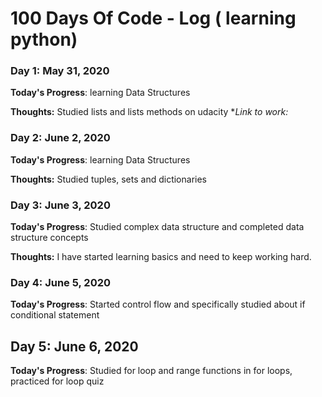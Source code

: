 # 100 Days Of Code - Log ( learning python)

### Day 1: May 31, 2020

**Today's Progress**: learning Data Structures

**Thoughts:** Studied lists and lists methods on udacity
**Link to work:*

### Day 2: June 2, 2020

**Today's Progress**: learning Data Structures

**Thoughts:** Studied tuples, sets and dictionaries

### Day 3: June 3, 2020

**Today's Progress**: Studied complex data structure and completed data structure concepts

**Thoughts:** I have started learning basics and need to keep working hard.

### Day 4: June 5, 2020

**Today's Progress**: Started control flow and specifically studied about if conditional statement

## Day 5: June 6, 2020
**Today's Progress**: Studied for loop and range functions in for loops, practiced for loop quiz
